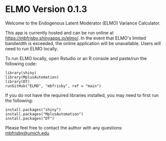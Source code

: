 # ELMO Version 0.1.3
Welcome to the Endogenous Latent Moderator (ELMO) Variance Calculator.

This app is currently hosted and can be run online at https://mbfrisby.shinyapps.io/elmo/. In the event that ELMO's limited bandwidth is exceeded, the online application will be unavailable. Users will need to run ELMO locally.

To run ELMO locally, open Rstudio or an R console and paste/run the following code: 

```{r eval = FALSE}
library(shiny)
library(MplusAutomation)
library(DT)
runGitHub("ELMO", "mbfrisby", ref = "main")
```

If you do not have the required libraries installed, you may need to first run the following:

```{r eval = FALSE}
install.packages("shiny")
install.packages("MplusAutomation")
install.packages("DT")
```

Please feel free to contact the author with any questions: mbfrisby@umich.edu

